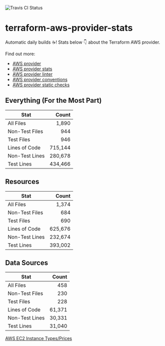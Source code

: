 ![Travis CI Status](https://travis-ci.org/YakDriver/terraform-aws-provider-stats.svg?branch=main)
# terraform-aws-provider-stats

Automatic daily builds :coffee:! Stats below :point_down: about the Terraform AWS provider.

Find out more:
* [AWS provider](https://github.com/terraform-providers/terraform-provider-aws)
* [AWS provider stats](https://github.com/YakDriver/terraform-aws-provider-stats)
* [AWS provider linter](https://github.com/terraform-providers/terraform-provider-aws/tree/master/awsproviderlint)
* [AWS provider conventions](https://github.com/YakDriver/terraform-aws-conventions)
* [AWS provider static checks](https://github.com/YakDriver/terraform-aws-provider-static-checks)



## Everything (For the Most Part)

|  Stat  |  Count  |
| ------------- | -------------: |
|  All Files  |  1,890  |
|  Non-Test Files  |  944  |
|  Test Files  |  946  |
|  Lines of Code  |  715,144  |
|  Non-Test Lines  |  280,678  |
|  Test Lines  |  434,466  |



## Resources

|  Stat  |  Count  |
| ------------- | -------------: |
|  All Files  |  1,374  |
|  Non-Test Files  |  684  |
|  Test Files  |  690  |
|  Lines of Code  |  625,676  |
|  Non-Test Lines  |  232,674  |
|  Test Lines  |  393,002  |



## Data Sources

|  Stat  |  Count  |
| ------------- | -------------: |
|  All Files  |  458  |
|  Non-Test Files  |  230  |
|  Test Files  |  228  |
|  Lines of Code  |  61,371  |
|  Non-Test Lines  |  30,331  |
|  Test Lines  |  31,040  |




[AWS EC2 Instance Types/Prices](https://github.com/YakDriver/aws-ec2-instance-types)
